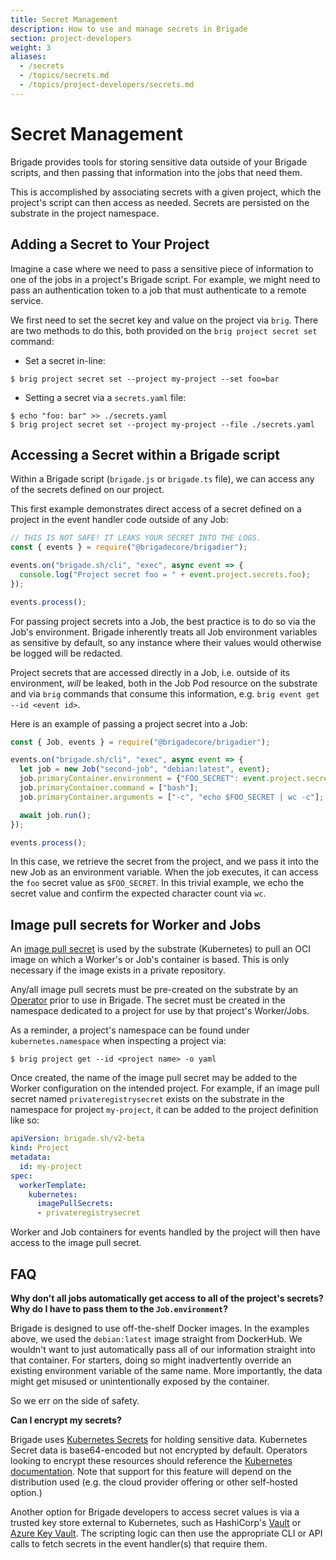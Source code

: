 ```yaml
---
title: Secret Management
description: How to use and manage secrets in Brigade
section: project-developers
weight: 3
aliases:
  - /secrets
  - /topics/secrets.md
  - /topics/project-developers/secrets.md
---
```


# Secret Management

Brigade provides tools for storing sensitive data outside of your Brigade
scripts, and then passing that information into the jobs that need them.

This is accomplished by associating secrets with a given project, which the
project's script can then access as needed. Secrets are persisted on the
substrate in the project namespace.

## Adding a Secret to Your Project

Imagine a case where we need to pass a sensitive piece of information to one of
the jobs in a project's Brigade script. For example, we might need to pass an
authentication token to a job that must authenticate to a remote service.

We first need to set the secret key and value on the project via `brig`. There
are two methods to do this, both provided on the `brig project secret set`
command:

 * Set a secret in-line:

  ```console
  $ brig project secret set --project my-project --set foo=bar
  ```

  * Setting a secret via a `secrets.yaml` file:

  ```console
  $ echo "foo: bar" >> ./secrets.yaml
  $ brig project secret set --project my-project --file ./secrets.yaml
  ```

## Accessing a Secret within a Brigade script

Within a Brigade script (`brigade.js` or `brigade.ts` file), we can access any
of the secrets defined on our project.

This first example demonstrates direct access of a secret defined on a project
in the event handler code outside of any Job:

```javascript
// THIS IS NOT SAFE! IT LEAKS YOUR SECRET INTO THE LOGS.
const { events } = require("@brigadecore/brigadier");

events.on("brigade.sh/cli", "exec", async event => {
  console.log("Project secret foo = " + event.project.secrets.foo);
});

events.process();
```

For passing project secrets into a Job, the best practice is to do so via the
Job's environment. Brigade inherently treats all Job environment variables as
sensitive by default, so any instance where their values would otherwise be
logged will be redacted.

Project secrets that are accessed directly in a Job, i.e. outside of its
environment, *will* be leaked, both in the Job Pod resource on the substrate
and via `brig` commands that consume this information, e.g.
`brig event get --id <event id>`.

Here is an example of passing a project secret into a Job:

```javascript
const { Job, events } = require("@brigadecore/brigadier");

events.on("brigade.sh/cli", "exec", async event => {
  let job = new Job("second-job", "debian:latest", event);
  job.primaryContainer.environment = {"FOO_SECRET": event.project.secrets.foo};
  job.primaryContainer.command = ["bash"];
  job.primaryContainer.arguments = ["-c", "echo $FOO_SECRET | wc -c"];

  await job.run();
});

events.process();
```

In this case, we retrieve the secret from the project, and we pass it into the
new Job as an environment variable. When the job executes, it can access the
`foo` secret value as `$FOO_SECRET`. In this trivial example, we echo the
secret value and confirm the expected character count via `wc`.

## Image pull secrets for Worker and Jobs

An [image pull secret] is used by the substrate (Kubernetes) to pull an OCI
image on which a Worker's or Job's container is based. This is only necessary
if the image exists in a private repository.

Any/all image pull secrets must be pre-created on the substrate by an
[Operator] prior to use in Brigade. The secret must be created in the namespace
dedicated to a project for use by that project's Worker/Jobs.

As a reminder, a project's namespace can be found under `kubernetes.namespace`
when inspecting a project via:

```console
$ brig project get --id <project name> -o yaml
```

Once created, the name of the image pull secret may be added to the Worker
configuration on the intended project. For example, if an image pull secret
named `privateregistrysecret` exists on the substrate in the namespace for
project `my-project`, it can be added to the project definition like so:

```yaml
apiVersion: brigade.sh/v2-beta
kind: Project
metadata:
  id: my-project
spec:
  workerTemplate:
    kubernetes:
      imagePullSecrets:
      - privateregistrysecret
```

Worker and Job containers for events handled by the project will then have
access to the image pull secret.

[image pull secret]: https://kubernetes.io/docs/tasks/configure-pod-container/pull-image-private-registry/
[Operator]: /topics/operators

## FAQ

**Why don't all jobs automatically get access to all of the project's secrets?
Why do I have to pass them to the `Job.environment`?**

Brigade is designed to use off-the-shelf Docker images. In the examples above,
we used the `debian:latest` image straight from DockerHub. We wouldn't want to
just automatically pass all of our information straight into that container.
For starters, doing so might inadvertently override an existing environment
variable of the same name. More importantly, the data might get misused or
unintentionally exposed by the container.

So we err on the side of safety.

**Can I encrypt my secrets?**

Brigade uses [Kubernetes Secrets] for holding sensitive data. Kubernetes Secret
data is base64-encoded but not encrypted by default. Operators looking to
encrypt these resources should reference the [Kubernetes documentation]. Note
that support for this feature will depend on the distribution used (e.g. the
cloud provider offering or other self-hosted option.)

Another option for Brigade developers to access secret values is via a trusted
key store external to Kubernetes, such as HashiCorp's [Vault] or [Azure Key
Vault]. The scripting logic can then use the appropriate CLI or API calls to
fetch secrets in the event handler(s) that require them.

[Kubernetes Secrets]: https://kubernetes.io/docs/concepts/configuration/secret/
[Kubernetes documentation]: https://kubernetes.io/docs/tasks/administer-cluster/encrypt-data/
[Vault]: https://www.vaultproject.io/
[Azure Key Vault]: https://azure.microsoft.com/en-us/services/key-vault/